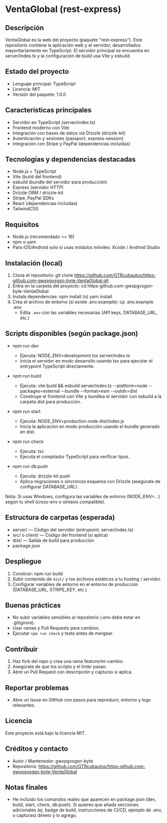 # VentaGlobal (rest-express)

Descripción
---
VentaGlobal es la web del proyecto (paquete "rest-express"). Este repositorio contiene la aplicación web y el servidor, desarrollados mayoritariamente en TypeScript. El servidor principal se encuentra en server/index.ts y la configuración de build usa Vite y esbuild.

Estado del proyecto
---
- Lenguaje principal: TypeScript
- Licencia: MIT
- Versión del paquete: 1.0.0

Características principales
---
- Servidor en TypeScript (server/index.ts)
- Frontend moderno con Vite
- Integración con bases de datos vía Drizzle (drizzle-kit)
- Autenticación y sesiones (passport, express-session)
- Integración con Stripe y PayPal (dependencias incluidas)

Tecnologías y dependencias destacadas
---
- Node.js + TypeScript
- Vite (build del frontend)
- esbuild (bundle del servidor para producción)
- Express (servidor HTTP)
- Drizzle ORM / drizzle-kit
- Stripe, PayPal SDKs
- React (dependencias incluidas)
- TailwindCSS

Requisitos
---
- Node.js (recomendado >= 16)
- npm o yarn
- Para iOS/Android solo si usas módulos móviles: Xcode / Android Studio

Instalación (local)
---
1. Clona el repositorio:
   git clone https://github.com/GTRcubautos/https-github.com-gwxpgvsgsn-byte-VentaGlobal.git
2. Entra en la carpeta del proyecto:
   cd https-github.com-gwxpgvsgsn-byte-VentaGlobal
3. Instala dependencias:
   npm install
   (o) yarn install
4. Crea el archivo de entorno (si existe .env.example):
   cp .env.example .env
   - Edita `.env` con las variables necesarias (API keys, DATABASE_URL, etc.)

Scripts disponibles (según package.json)
---
- npm run dev
  - Ejecuta: NODE_ENV=development tsx server/index.ts
  - Inicia el servidor en modo desarrollo usando tsx para ejecutar el entrypoint TypeScript directamente.

- npm run build
  - Ejecuta: vite build && esbuild server/index.ts --platform=node --packages=external --bundle --format=esm --outdir=dist
  - Construye el frontend con Vite y bundlea el servidor con esbuild a la carpeta dist para producción.

- npm run start
  - Ejecuta: NODE_ENV=production node dist/index.js
  - Inicia la aplicación en modo producción usando el bundle generado en dist.

- npm run check
  - Ejecuta: tsc
  - Ejecuta el compilador TypeScript para verificar tipos.

- npm run db:push
  - Ejecuta: drizzle-kit push
  - Aplica migraciones o sincroniza esquema con Drizzle (asegúrate de configurar DATABASE_URL).

Nota: Si usas Windows, configura las variables de entorno (NODE_ENV=...) según tu shell (cross-env o sintaxis compatible).

Estructura de carpetas (esperada)
---
- server/ — Código del servidor (entrypoint: server/index.ts)
- src/ o client/ — Código del frontend (si aplica)
- dist/ — Salida de build para producción
- package.json

Despliegue
---
1. Construir:
   npm run build
2. Subir contenido de `dist/` y los archivos estáticos a tu hosting / servidor.
3. Configurar variables de entorno en el entorno de producción (DATABASE_URL, STRIPE_KEY, etc.)

Buenas prácticas
---
- No subir variables sensibles al repositorio (.env debe estar en .gitignore).
- Usar ramas y Pull Requests para cambios.
- Ejecutar `npm run check` y tests antes de mergear.

Contribuir
---
1. Haz fork del repo y crea una rama feature/mi-cambio.
2. Asegúrate de que los scripts y el linter pasan.
3. Abre un Pull Request con descripción y capturas si aplica.

Reportar problemas
---
- Abre un Issue en GitHub con pasos para reproducir, entorno y logs relevantes.

Licencia
---
Este proyecto está bajo la licencia MIT.

Créditos y contacto
---
- Autor / Mantenedor: gwxpgvsgsn-byte
- Repositorio: https://github.com/GTRcubautos/https-github.com-gwxpgvsgsn-byte-VentaGlobal

Notas finales
---
- He incluido los comandos reales que aparecen en package.json (dev, build, start, check, db:push). Si quieres que añada secciones adicionales (ej. badge de build, instrucciones de CI/CD, ejemplo de .env, o capturas) dímelo y lo agrego.